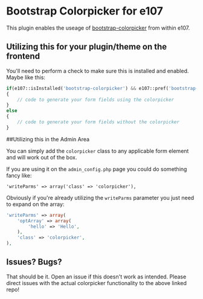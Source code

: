 # Bootstrap Colorpicker for e107

This plugin enables the useage of [bootstrap-colorpicker](https://github.com/mjolnic/bootstrap-colorpicker/) from within e107.

## Utilizing this for your plugin/theme on the frontend

You'll need to perform a check to make sure this is installed and enabled. Maybe like this:

```php
if(e107::isInstalled('bootstrap-colorpicker') && e107::pref('bootstrap-colorpicker', 'enabled'))
{
	// code to generate your form fields using the colorpicker
}
else
{
	// code to generate your form fields without the colorpicker
}
```

##Utilizing this in the Admin Area

You can simply add the `colorpicker` class to any applicable form element and will work out of the box.

If you are using it on the `admin_config.php` page you could do something fancy like:

`'writeParms' => array('class' => 'colorpicker'),`

Obviously if you're already utilizing the `writeParms` parameter you just need to expand on the array:

```php
'writeParms' => array(
	'optArray' => array(
		'hello' => 'Hello',
	),
	'class' => 'colorpicker',
),
```

## Issues? Bugs?

That should be it. Open an issue if this doesn't work as intended. Please direct issues with the actual colorpicker functionality to the above linked repo!
